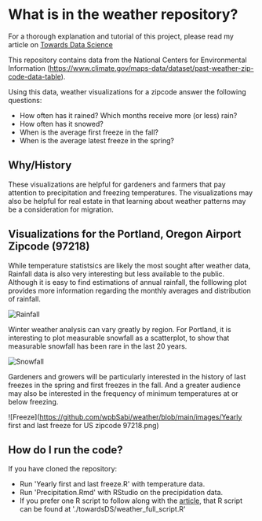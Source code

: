 
# What is in the weather repository?

For a thorough explanation and tutorial of this project, please read my article on [Towards Data Science](https://towardsdatascience.com/democratizing-historical-weather-data-with-r-cc3c76dde7c5)

This repository contains data from the National Centers for Environmental Information (https://www.climate.gov/maps-data/dataset/past-weather-zip-code-data-table).

Using this data, weather visualizations for a zipcode answer the following questions:
* How often has it rained?  Which months receive more (or less) rain?
* How often has it snowed?
* When is the average first freeze in the fall?
* When is the average latest freeze in the spring?


## Why/History

These visualizations are helpful for gardeners and farmers that pay attention to precipitation and freezing temperatures.  The visualizations may also be helpful for real estate in that learning about weather patterns may be a consideration for migration.


## Visualizations for the Portland, Oregon Airport Zipcode (97218)

While temperature statistsics are likely the most sought after weather data, Rainfall data is also very interesting but less available to the public.  Although it is easy to find estimations of annual rainfall, the folllowing plot provides more information regarding the monthly averages and distribution of rainfall.

![Rainfall](https://github.com/wpbSabi/weather/blob/main/images/rainfall.png)

Winter weather analysis can vary greatly by region.  For Portland, it is interesting to plot measurable snowfall as a scatterplot, to show that measurable snowfall has been rare in the last 20 years.

![Snowfall](https://github.com/wpbSabi/weather/blob/main/images/snowfall.png)

Gardeners and growers will be particularly interested in the history of last freezes in the spring and first freezes in the fall.  And a greater audience may also be interested in the frequency of minimum temperatures at or below freezing.

![Freeze](https://github.com/wpbSabi/weather/blob/main/images/Yearly first and last freeze for US zipcode 97218.png)

## How do I run the code?

If you have cloned the repository:
* Run 'Yearly first and last freeze.R' with temperature data.
* Run 'Precipitation.Rmd' with RStudio on the precipidation data.
* If you prefer one R script to follow along with the [article](https://towardsdatascience.com/democratizing-historical-weather-data-with-r-cc3c76dde7c5), that R script can be found at './towardsDS/weather_full_script.R'
